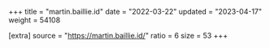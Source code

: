 +++
title = "martin.baillie.id"
date = "2022-03-22"
updated = "2023-04-17"
weight = 54108

[extra]
source = "https://martin.baillie.id/"
ratio = 6
size = 53
+++
